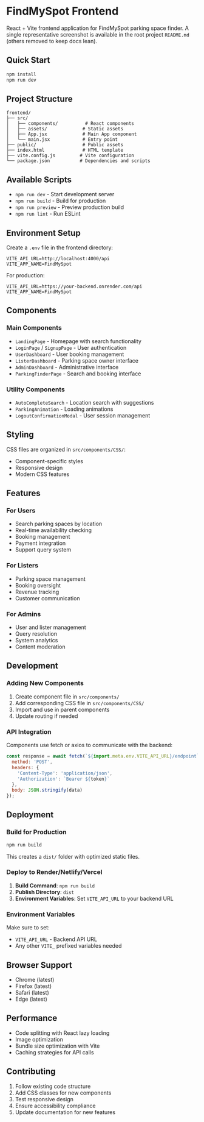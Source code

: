 # FindMySpot Frontend

React + Vite frontend application for FindMySpot parking space finder. A single representative screenshot is available in the root project `README.md` (others removed to keep docs lean).

## Quick Start

```bash
npm install
npm run dev
```

## Project Structure

```
frontend/
├── src/
│   ├── components/          # React components
│   ├── assets/             # Static assets
│   ├── App.jsx             # Main App component
│   └── main.jsx            # Entry point
├── public/                 # Public assets
├── index.html              # HTML template
├── vite.config.js         # Vite configuration
└── package.json           # Dependencies and scripts
```

## Available Scripts

- `npm run dev` - Start development server
- `npm run build` - Build for production
- `npm run preview` - Preview production build
- `npm run lint` - Run ESLint

## Environment Setup

Create a `.env` file in the frontend directory:

```env
VITE_API_URL=http://localhost:4000/api
VITE_APP_NAME=FindMySpot
```

For production:
```env
VITE_API_URL=https://your-backend.onrender.com/api
VITE_APP_NAME=FindMySpot
```

## Components

### Main Components
- `LandingPage` - Homepage with search functionality
- `LoginPage` / `SignupPage` - User authentication
- `UserDashboard` - User booking management
- `ListerDashboard` - Parking space owner interface
- `AdminDashboard` - Administrative interface
- `ParkingFinderPage` - Search and booking interface

### Utility Components
- `AutoCompleteSearch` - Location search with suggestions
- `ParkingAnimation` - Loading animations
- `LogoutConfirmationModal` - User session management

## Styling

CSS files are organized in `src/components/CSS/`:
- Component-specific styles
- Responsive design
- Modern CSS features

## Features

### For Users
- Search parking spaces by location
- Real-time availability checking
- Booking management
- Payment integration
- Support query system

### For Listers
- Parking space management
- Booking oversight
- Revenue tracking
- Customer communication

### For Admins
- User and lister management
- Query resolution
- System analytics
- Content moderation

## Development

### Adding New Components

1. Create component file in `src/components/`
2. Add corresponding CSS file in `src/components/CSS/`
3. Import and use in parent components
4. Update routing if needed

### API Integration

Components use fetch or axios to communicate with the backend:

```javascript
const response = await fetch(`${import.meta.env.VITE_API_URL}/endpoint`, {
  method: 'POST',
  headers: {
    'Content-Type': 'application/json',
    'Authorization': `Bearer ${token}`
  },
  body: JSON.stringify(data)
});
```

## Deployment

### Build for Production

```bash
npm run build
```

This creates a `dist/` folder with optimized static files.

### Deploy to Render/Netlify/Vercel

1. **Build Command**: `npm run build`
2. **Publish Directory**: `dist`
3. **Environment Variables**: Set `VITE_API_URL` to your backend URL

### Environment Variables

Make sure to set:
- `VITE_API_URL` - Backend API URL
- Any other `VITE_` prefixed variables needed

## Browser Support

- Chrome (latest)
- Firefox (latest)
- Safari (latest)
- Edge (latest)

## Performance

- Code splitting with React lazy loading
- Image optimization
- Bundle size optimization with Vite
- Caching strategies for API calls

## Contributing

1. Follow existing code structure
2. Add CSS classes for new components
3. Test responsive design
4. Ensure accessibility compliance
5. Update documentation for new features
